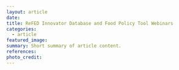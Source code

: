 ```yaml
---
layout: article
date:
title: ReFED Innovator Database and Food Policy Tool Webinars
categories:
  - article
featured_image:
summary: Short summary of article content.
references:
photo_credit:
---
```

